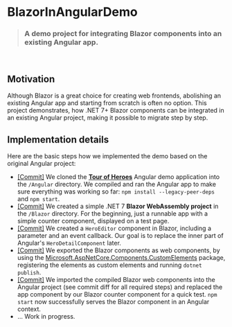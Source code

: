 # BlazorInAngularDemo

> ### A demo project for integrating Blazor components into an existing Angular app.

&nbsp;

## Motivation

Although Blazor is a great choice for creating web frontends, abolishing an existing Angular app and starting from scratch is often no option. This project demonstrates, how .NET 7+ Blazor components can be integrated in an existing Angular project, making it possible to migrate step by step.

## Implementation details

Here are the basic steps how we implemented the demo based on the original Angular project:

* [[Commit]](https://github.com/Xenoage/BlazorInAngularDemo/commit/3ae2ab6ea282bed4a849ec48baeae355b247ba23) We cloned the __[Tour of Heroes](https://angular.io/guide/example-apps-list#tour-of-heroes-completed-application)__ Angular demo application into the `/Angular` directory. We compiled and ran the Angular app to make sure everything was working so far: `npm install --legacy-peer-deps` and `npm start`.
* [[Commit]](https://github.com/Xenoage/BlazorInAngularDemo/commit/be5a677bba37b43dad24e6726cf9be4422b1d447) We created a simple .NET 7 __Blazor WebAssembly project__ in the `/Blazor` directory. For the beginning, just a runnable app with a simple counter component, displayed on a test page.
* [[Commit]](https://github.com/Xenoage/BlazorInAngularDemo/commit/f5faafa8dc6c0315e795950f46f7b29b4458c970) We created a `HeroEditor` component in Blazor, including a parameter and an event callback. Our goal is to replace the inner part of Angular's `HeroDetailComponent` later.
* [[Commit]](https://github.com/Xenoage/BlazorInAngularDemo/commit/05ff41343843b7807f8f15da4b44f722aac258e4) We exported the Blazor components as web components, by using the [Microsoft.AspNetCore.Components.CustomElements](https://www.nuget.org/packages/microsoft.aspnetcore.components.customelements) package, registering the elements as custom elements and running `dotnet publish`.
* [[Commit]](https://github.com/Xenoage/BlazorInAngularDemo/commit/f51cc799077804b2b9610dce41c770e27b0cff8c) We imported the compiled Blazor web components into the Angular project (see commit diff for all required steps) and replaced the app component by our Blazor counter component for a quick test. `npm start` now successfully serves the Blazor component in an Angular context.
* ... Work in progress.